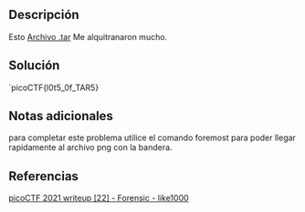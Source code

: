 ## Descripción
Esto [Archivo .tar](https://jupiter.challenges.picoctf.org/static/52084b5ad360b25f9af83933114324e0/1000.tar) Me alquitranaron mucho.
## Solución
`picoCTF{l0t5_0f_TAR5}
## Notas adicionales
para completar este problema utilice el comando foremost para poder llegar rapidamente al archivo png con la bandera.
## Referencias
[picoCTF 2021 writeup [22] - Forensic - like1000](https://www.youtube.com/watch?v=AXsQ7OiGCK8)
